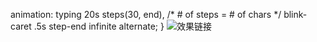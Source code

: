 animation: typing 20s steps(30, end), /* # of steps = # of chars */
	           blink-caret .5s step-end infinite alternate;
}
![效果链接](http://dabblet.com/gist/1745856)
